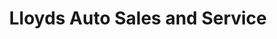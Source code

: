 ---
title: "Lloyds Auto Sales and Service"
url: /sanford/lloyds-auto-sales-and-service/
shop: car
---